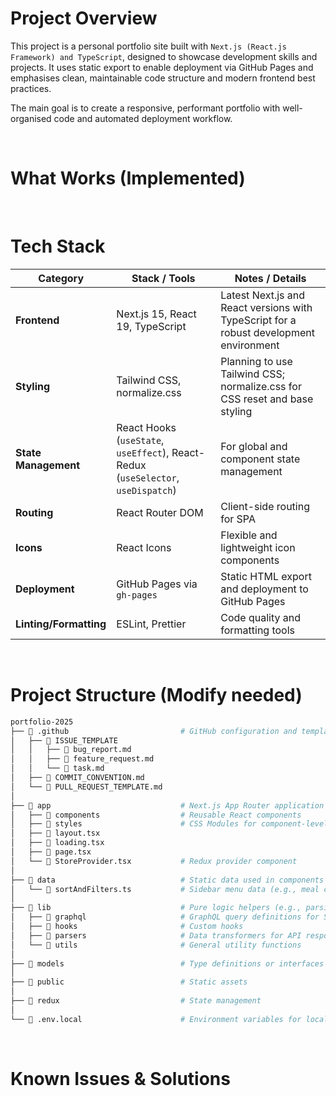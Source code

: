 # Project Overview

This project is a personal portfolio site built with `Next.js (React.js Framework) and TypeScript`, designed to showcase development skills and projects.
It uses static export to enable deployment via GitHub Pages and emphasises clean, maintainable code structure and modern frontend best practices.

The main goal is to create a responsive, performant portfolio with well-organised code and automated deployment workflow.

<br/>

# What Works (Implemented)

<br/>

# Tech Stack

| **Category**           | **Stack / Tools**                                                                 | **Notes / Details**                                                                    |
| ---------------------- | --------------------------------------------------------------------------------- | -------------------------------------------------------------------------------------- |
| **Frontend**           | Next.js 15, React 19, TypeScript                                                  | Latest Next.js and React versions with TypeScript for a robust development environment |
| **Styling**            | Tailwind CSS, normalize.css                                                       | Planning to use Tailwind CSS; normalize.css for CSS reset and base styling             |
| **State Management**   | React Hooks (`useState`, `useEffect`), React-Redux (`useSelector`, `useDispatch`) | For global and component state management                                              |
| **Routing**            | React Router DOM                                                                  | Client-side routing for SPA                                                            |
| **Icons**              | React Icons                                                                       | Flexible and lightweight icon components                                               |
| **Deployment**         | GitHub Pages via `gh-pages`                                                       | Static HTML export and deployment to GitHub Pages                                      |
| **Linting/Formatting** | ESLint, Prettier                                                                  | Code quality and formatting tools                                                      |

<br/>

# Project Structure (Modify needed)

```bash
portfolio-2025
├── 📁 .github                         # GitHub configuration and templates for collaboration
│   ├── 📁 ISSUE_TEMPLATE              
│   │   ├── 📄 bug_report.md
│   │   ├── 📄 feature_request.md
│   │   └── 📄 task.md
│   ├── 📄 COMMIT_CONVENTION.md        
│   └── 📄 PULL_REQUEST_TEMPLATE.md   
│
├── 📁 app                             # Next.js App Router application structure
│   ├── 📁 components                  # Reusable React components
│   ├── 📁 styles                      # CSS Modules for component-level styling
│   ├── 📄 layout.tsx                  
│   ├── 📄 loading.tsx                  
│   ├── 📄 page.tsx                  
│   └── 📄 StoreProvider.tsx           # Redux provider component         
│
├── 📁 data                            # Static data used in components
│   └── 📄 sortAndFilters.ts           # Sidebar menu data (e.g., meal categories)
│
├── 📁 lib                             # Pure logic helpers (e.g., parsing, formatting, tree builders)
│   ├── 📁 graphql                     # GraphQL query definitions for Shopify
│   ├── 📁 hooks                       # Custom hooks
│   ├── 📁 parsers                     # Data transformers for API responses
│   └── 📁 utils                       # General utility functions
│
├── 📁 models                          # Type definitions or interfaces 
│
├── 📁 public                          # Static assets
│
├── 📁 redux                           # State management
│
└── 📄 .env.local                      # Environment variables for local development
```

<br/>

# Known Issues & Solutions

